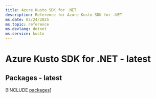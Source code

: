 ```yaml
---
title: Azure Kusto SDK for .NET
description: Reference for Azure Kusto SDK for .NET
ms.date: 03/24/2025
ms.topic: reference
ms.devlang: dotnet
ms.service: kusto
---
```

# Azure Kusto SDK for .NET - latest
## Packages - latest
[!INCLUDE [packages](kusto-index.md)]